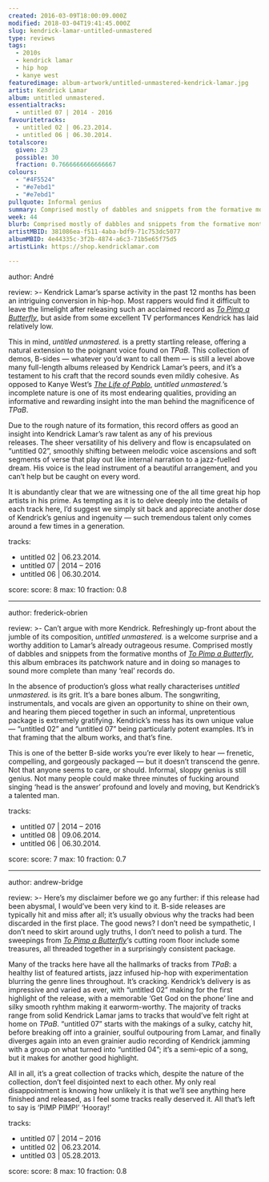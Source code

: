 ```yaml
---
created: 2016-03-09T18:00:09.000Z
modified: 2018-03-04T19:41:45.000Z
slug: kendrick-lamar-untitled-unmastered
type: reviews
tags:
  - 2010s
  - kendrick lamar
  - hip hop
  - kanye west
featuredimage: album-artwork/untitled-unmastered-kendrick-lamar.jpg
artist: Kendrick Lamar
album: untitled unmastered.
essentialtracks:
  - untitled 07 | 2014 - 2016
favouritetracks:
  - untitled 02 | 06.23.2014.
  - untitled 06 | 06.30.2014.
totalscore:
  given: 23
  possible: 30
  fraction: 0.7666666666666667
colours:
  - "#4F5524"
  - "#e7ebd1"
  - "#e7ebd1"
pullquote: Informal genius
summary: Comprised mostly of dabbles and snippets from the formative months of To Pimp a Butterfly, this album embraces its patchwork nature and in doing so manages to sound more complete than many ‘real’ records do.
week: 44
blurb: Comprised mostly of dabbles and snippets from the formative months of To Pimp a Butterfly, this album embraces its patchwork nature and in doing so manages to sound more complete than many ‘real’ records do.
artistMBID: 381086ea-f511-4aba-bdf9-71c753dc5077
albumMBID: 4e44335c-3f2b-4874-a6c3-71b5e65f75d5
artistLink: https://shop.kendricklamar.com

---
```


author: André

review: >-
  Kendrick Lamar’s sparse activity in the past 12 months has been an intriguing conversion in hip-hop. Most rappers would find it difficult to leave the limelight after releasing such an acclaimed record as [*To Pimp a Butterfly*](/reviews/kendrick-lamar-to-pimp-a-butterfly), but aside from some excellent TV performances Kendrick has laid relatively low. 
  
  This in mind, *untitled unmastered.* is a pretty startling release, offering a natural extension to the poignant voice found on *TPaB*. This collection of demos, B-sides — whatever you’d want to call them — is still a level above many full-length albums released by Kendrick Lamar’s peers, and it’s a testament to his craft that the record sounds even mildly cohesive. As opposed to Kanye West’s [*The Life of Pablo*](/reviews/kanye-west-the-life-of-pablo/), *untitled unmastered.*’s incomplete nature is one of its most endearing qualities, providing an informative and rewarding insight into the man behind the magnificence of *TPaB*. 
  
  Due to the rough nature of its formation, this record offers as good an insight into Kendrick Lamar’s raw talent as any of his previous releases. The sheer versatility of his delivery and flow is encapsulated on “untitled 02”, smoothly shifting between melodic voice ascensions and soft segments of verse that play out like internal narration to a jazz-fuelled dream. His voice is the lead instrument of a beautiful arrangement, and you can’t help but be caught on every word. 
  
  It is abundantly clear that we are witnessing one of the all time great hip hop artists in his prime. As tempting as it is to delve deeply into the details of each track here, I’d suggest we simply sit back and appreciate another dose of Kendrick’s genius and ingenuity — such tremendous talent only comes around a few times in a generation.

tracks:
  - untitled 02 | 06.23.2014.
  - ­untitled 07 | 2014 – 2016
  - ­untitled 06 | 06.30.2014.

score:
  score: 8
  max: 10
  fraction: 0.8

---
author: frederick-obrien

review: >-
  Can’t argue with more Kendrick. Refreshingly up-front about the jumble of its composition, *untitled unmastered.* is a welcome surprise and a worthy addition to Lamar’s already outrageous resume. Comprised mostly of dabbles and snippets from the formative months of [*To Pimp a Butterfly*](/reviews/kendrick-lamar-to-pimp-a-butterfly/), this album embraces its patchwork nature and in doing so manages to sound more complete than many ‘real’ records do. 
  
  In the absence of production’s gloss what really characterises *untitled unmastered.* is its grit. It’s a bare bones album. The songwriting, instrumentals, and vocals are given an opportunity to shine on their own, and hearing them pieced together in such an informal, unpretentious package is extremely gratifying. Kendrick’s mess has its own unique value — “untitled 02” and “untitled 07” being particularly potent examples. It’s in that framing that the album works, and that’s fine. 
  
  This is one of the better B-side works you’re ever likely to hear — frenetic, compelling, and gorgeously packaged — but it doesn’t transcend the genre. Not that anyone seems to care, or should. Informal, sloppy genius is still genius. Not many people could make three minutes of fucking around singing ‘head is the answer’ profound and lovely and moving, but Kendrick’s a talented man.

tracks:
  - untitled 07 | 2014 – 2016
  - ­untitled 08 | 09.06.2014.
  - ­untitled 06 | 06.30.2014.

score:
  score: 7
  max: 10
  fraction: 0.7

---
author: andrew-bridge

review: >-
  Here’s my disclaimer before we go any further: if this release had been abysmal, I would’ve been very kind to it. B-side releases are typically hit and miss after all; it’s usually obvious why the tracks had been discarded in the first place. The good news? I don’t need be sympathetic, I don’t need to skirt around ugly truths, I don’t need to polish a turd. The sweepings from [*To Pimp a Butterfly*](/reviews/kendrick-lamar-to-pimp-a-butterfly/)‘s cutting room floor include some treasures, all threaded together in a surprisingly consistent package. 
  
  Many of the tracks here have all the hallmarks of tracks from *TPaB*: a healthy list of featured artists, jazz infused hip-hop with experimentation blurring the genre lines throughout. It’s cracking. Kendrick’s delivery is as impressive and varied as ever, with “untitled 02” making for the first highlight of the release, with a memorable ‘Get God on the phone’ line and silky smooth ryhthm making it earworm-worthy. The majority of tracks range from solid Kendrick Lamar jams to tracks that would’ve felt right at home on *TPaB*. “untitled 07” starts with the makings of a sulky, catchy hit, before breaking off into a grainier, soulful outpouring from Lamar, and finally diverges again into an even grainier audio recording of Kendrick jamming with a group on what turned into “untitled 04”; it’s a semi-epic of a song, but it makes for another good highlight. 
  
  All in all, it’s a great collection of tracks which, despite the nature of the collection, don’t feel disjointed next to each other. My only real disappointment is knowing how unlikely it is that we’ll see anything here finished and released, as I feel some tracks really deserved it. All that’s left to say is ‘PIMP PIMP!’ ‘Hooray!’

tracks:
  - untitled 07 | 2014 – 2016
  - ­untitled 02 | 06.23.2014.
  - ­untitled 03 | 05.28.2013.

score:
  score: 8
  max: 10
  fraction: 0.8
